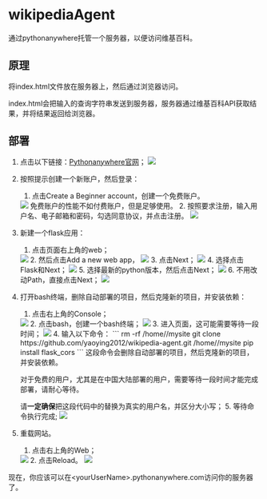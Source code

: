 # wikipediaAgent
通过pythonanywhere托管一个服务器，以便访问维基百科。
## 原理
将index.html文件放在服务器上，然后通过浏览器访问。

index.html会把输入的查询字符串发送到服务器，服务器通过维基百科API获取结果，并将结果返回给浏览器。

## 部署
1. 点击以下链接：[Pythonanywhere官网](https://www.pythonanywhere.com)；
   <img src="https://cda.pythonanywhere.com/img/wikipediaAgentImages1.png">
2. 按照提示创建一个新账户，然后登录：
   1. 点击Create a Beginner account，创建一个免费账户。
   <img src="https://cda.pythonanywhere.com/img/wikipediaAgentImages2.png">
   免费账户的性能不如付费账户，但是足够使用。
   2. 按照要求注册，输入用户名、电子邮箱和密码，勾选同意协议，并点击注册。
   <img src="https://cda.pythonanywhere.com/img/wikipediaAgentImages3.png">
3. 新建一个flask应用：
   1. 点击页面右上角的web；
   <img src="https://cda.pythonanywhere.com/img/wikipediaAgentImages4.png">
   2. 然后点击Add a new web app，
   <img src="https://cda.pythonanywhere.com/img/wikipediaAgentImages5.png">
   3. 点击Next；
   <img src="https://cda.pythonanywhere.com/img/wikipediaAgentImages6.png">
   4. 选择点击Flask和Next；
   <img src="https://cda.pythonanywhere.com/img/wikipediaAgentImages7.png">
   5. 选择最新的python版本，然后点击Next；
   <img src="https://cda.pythonanywhere.com/img/wikipediaAgentImages8.png">
   6. 不用改动Path，直接点击Next；
   <img src="https://cda.pythonanywhere.com/img/wikipediaAgentImages9.png">
4. 打开bash终端，删除自动部署的项目，然后克隆新的项目，并安装依赖：
   1. 点击右上角的Console；
   <img src="https://cda.pythonanywhere.com/img/wikipediaAgentImages10.png">
   2. 点击bash，创建一个bash终端；
   <img src="https://cda.pythonanywhere.com/img/wikipediaAgentImages11.png">
   3. 进入页面，这可能需要等待一段时间；
   <img src="https://cda.pythonanywhere.com/img/wikipediaAgentImages12.png">
   4. 输入以下命令：
   ```
   rm -rf /home/<yourUserName>/mysite
   git clone https://github.com/yaoying2012/wikipedia-agent.git /home/<yourUserName>/mysite
   pip install flask_cors
   ```
   这段命令会删除自动部署的项目，然后克隆新的项目，并安装依赖。

   对于免费的用户，尤其是在中国大陆部署的用户，需要等待一段时间才能完成部署，请耐心等待。

   请**一定确保**把这段代码中的<yourUserName>替换为真实的用户名，并区分大小写；
   5. 等待命令执行完成;
   <img src="https://cda.pythonanywhere.com/img/wikipediaAgentImages13.png">
5. 重载网站。
   1. 点击右上角的Web；
   <img src="https://cda.pythonanywhere.com/img/wikipediaAgentImages14.png">
   2. 点击Reload。
   <img src="https://cda.pythonanywhere.com/img/wikipediaAgentImages15.png">

现在，你应该可以在&lt;yourUserName&gt;.pythonanywhere.com访问你的服务器了。